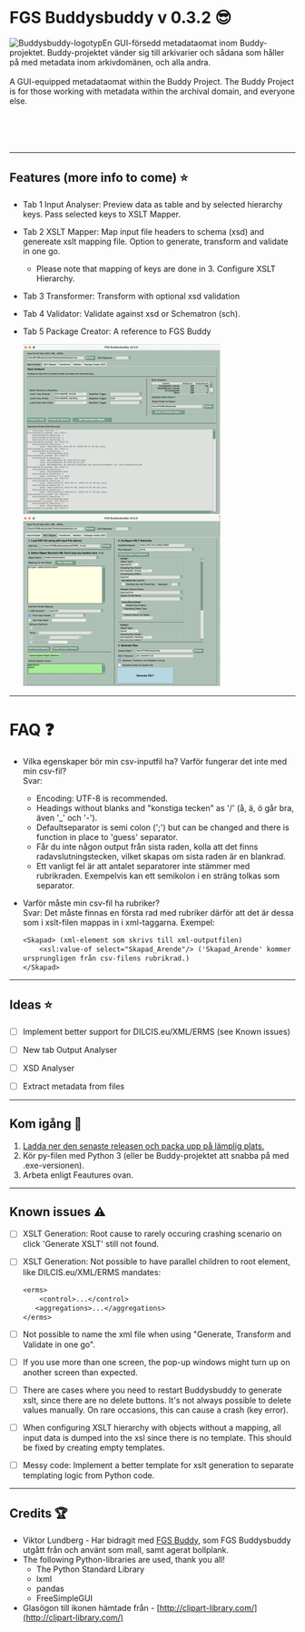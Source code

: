 # FGS Buddysbuddy v 0.3.2 :sunglasses:

 <img align="left" src="Buddysbuddy.ico" alt="Buddysbuddy-logotyp"> En GUI-försedd metadataomat inom Buddy-projektet. Buddy-projektet vänder sig till arkivarier och sådana som håller på med metadata inom arkivdomänen, och alla andra.
<br/>
<br/>A GUI-equipped metadataomat within the Buddy Project. The Buddy Project is for those working with metadata within the archival domain, and everyone else.
<br/>
<br/>
<br/>
<br/>
<br/>

---

## Features (more info to come) :star:
* Tab 1 Input Analyser: Preview data as table and by selected hierarchy keys. Pass selected keys to XSLT Mapper.
* Tab 2 XSLT Mapper: Map input file headers to schema (xsd) and genereate xslt mapping file. Option to generate, transform and validate in one go.
	* Please note that mapping of keys are done in 3. Configure XSLT Hierarchy.
* Tab 3 Transformer: Transform with optional xsd validation
* Tab 4 Validator: Validate against xsd or Schematron (sch).
* Tab 5 Package Creator: A reference to FGS Buddy
	
	[![Screenshot1](Screenshots/fgsbuddysbuddy_screen1.png "Liten skärmdump 1, klicka för större")](Screenshots/fgsbuddysbuddy_screen1_big.png "Stor skärmdump 1")[![Screenshot2](Screenshots/fgsbuddysbuddy_screen2.png "Liten skärmdump 2, klicka för större")](Screenshots/fgsbuddysbuddy_screen2_big.png "Stor skärmdump 2")

---

# FAQ :question:

* Vilka egenskaper bör min csv-inputfil ha? Varför fungerar det inte med min csv-fil?<br/>
  Svar:
  * Encoding: UTF-8 is recommended.
  * Headings without blanks and "konstiga tecken" as '/' (å, ä, ö går bra, även '_' och '-').
  * Defaultseparator is semi colon (';') but can be changed and there is function in place to 'guess' separator.
  * Får du inte någon output från sista raden, kolla att det finns radavslutningstecken, vilket skapas om sista raden är en blankrad.
  * Ett vanligt fel är att antalet separatorer inte stämmer med rubrikraden. Exempelvis kan ett semikolon i en sträng tolkas som separator.
* Varför måste min csv-fil ha rubriker? <br/>
  Svar: Det måste finnas en första rad med rubriker därför att det är dessa som i xslt-filen mappas in i xml-taggarna. Exempel:
  
  
  	```
   <Skapad> (xml-element som skrivs till xml-outputfilen)
		<xsl:value-of select="Skapad_Arende"/> ('Skapad_Arende' kommer ursprungligen från csv-filens rubrikrad.)
   </Skapad>
	``` 

---

## Ideas :star:

- [ ] Implement better support for DILCIS.eu/XML/ERMS (see Known issues)
- [ ] New tab Output Analyser
- [ ] XSD Analyser
- [ ] Extract metadata from files


---

## Kom igång :rocket:

1. [Ladda ner den senaste releasen och packa upp på lämplig plats.](https://github.com/s99mol/FGSBuddysbuddy/releases)
2. Kör py-filen med Python 3 (eller be Buddy-projektet att snabba på med .exe-versionen).
3. Arbeta enligt Feautures ovan.
  
---

## Known issues :warning:

- [ ] XSLT Generation: Root cause to rarely occuring crashing scenario on click 'Generate XSLT' still not found.
- [ ] XSLT Generation: Not possible to have parallel children to root element, like DILCIS.eu/XML/ERMS mandates:
  	```
   <erms>
		<control>...</control>
       <aggregations>...</aggregations>
   </erms>
	``` 
	  
- [ ] Not possible to name the xml file when using "Generate, Transform and Validate in one go".
- [ ] If you use more than one screen, the pop-up windows might turn up on another screen than expected.
- [ ] There are cases where you need to restart Buddysbuddy to generate xslt, since there are no delete buttons. It's not always possible to delete values manually. On rare occasions, this can cause a crash (key error).
- [ ] When configuring XSLT hierarchy with objects without a mapping, all input data is dumped into the xsl since there is no template. This should be fixed by creating empty templates.
- [ ] Messy code: Implement a better template for xslt generation to separate templating logic from Python code.

---

## Credits :trophy:

* Viktor Lundberg - Har bidragit med [FGS Buddy](https://github.com/Viktor-Lundberg/FGSBuddy), som FGS Buddysbuddy utgått från och använt som mall, samt agerat bollplank.
* The following Python-libraries are used, thank you all!
	* The Python Standard Library
	* lxml
	* pandas
	* FreeSimpleGUI
* Glasögon till ikonen hämtade från - [http://clipart-library.com/](http://clipart-library.com/)
